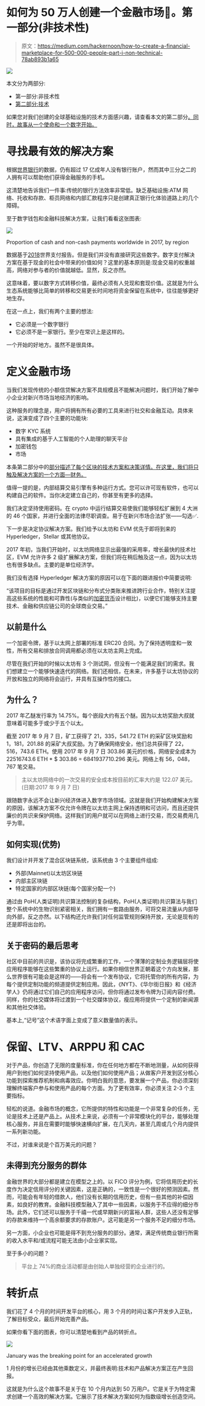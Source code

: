 # 如何为 50 万人创建一个金融市场💸。第一部分(非技术性)

> 原文：<https://medium.com/hackernoon/how-to-create-a-financial-marketplace-for-500-000-people-part-i-non-technical-78ab893b1a65>

![](img/e39e5b7e7d9c9bfbb0e38c6f4f3fc9c6.png)

本文分为两部分:

*   第一部分:非技术性
*   [第二部分:技术](/@amozgovoy/how-to-create-a-financial-marketplace-for-500-000-people-part-ii-technical-4d2456d9768d)

如果您对我们创建的全球基础设施的技术方面感兴趣，请查看本文的第二部分[。同时，故事从一个使命和一个数字开始。](/@amozgovoy/how-to-create-a-financial-marketplace-for-500-000-people-part-ii-technical-4d2456d9768d)

# 寻找最有效的解决方案

根据[世界银行](https://www.worldbank.org/en/news/press-release/2018/04/19/financial-inclusion-on-the-rise-but-gaps-remain-global-findex-database-shows)的数据，仍有超过 17 亿成年人没有银行账户，然而其中三分之二的人拥有可以帮助他们获得金融服务的手机。

这清楚地告诉我们一件事:传统的银行方法效率非常低。缺乏基础设施:ATM 网络、托收和存款、柜员网络和内部汇款程序只是创建真正银行化体验道路上的几个障碍。

至于数字钱包和金融科技解决方案，让我们看看这张图表:

![](img/0e3a5dac8ee6f2187faf6095b42601dc.png)

Proportion of cash and non-cash payments worldwide in 2017, by region

数据基于[2018](https://worldpaymentsreport.com/wp-content/uploads/sites/5/2018/10/World-Payments-Report-2018.pdf)世界支付报告。但是我们并没有直接研究这些数字。数字支付解决方案在基于现金的社会中带来的价值如何？这里的基本原则是:现金交易的权重越高，网络对参与者的价值就越低。显然，反之亦然。

这意味着，要以数字方式转移价值，最终必须有人兑现和套现价值。这就是为什么生态系统能够比简单的转移和交易更长时间地将资金保留在系统中，往往能够更好地生存。

在这一点上，我们有两个主要的想法:

*   它必须是一个数字银行
*   它必须不是一家银行。至少在常识上是这样的。

一个开始的好地方。虽然不是很具体。

# 定义金融市场

当我们发现传统的小额信贷解决方案不具规模且不能解决问题时，我们开始了解中小企业对新兴市场当地经济的影响。

这种服务的理念是，用户将拥有所有必要的工具来进行社交和金融互动。具体来说，这演变成了四个主要的功能块:

*   数字 KYC 系统
*   具有集成的基于人工智能的个人助理的聊天平台
*   加密钱包
*   市场

本条第二部分中的[部分描述了每个区块的技术方案和决策详情。在这里，我们将只触及解决方案的一个方面—财务。](/@amozgovoy/how-to-create-a-financial-marketplace-for-500-000-people-part-ii-technical-4d2456d9768d)

值得一提的是，内部结算交易引擎有多种运行方式。您可以许可现有软件，也可以构建自己的软件。当你决定建立自己的，你甚至有更多的选择。

我们决定坚持使用密码。在 crypto 中运行结算交易使我们能够轻松扩展到 4 大洲的 46 个国家，并进行全面的法律尽职调查。易于在新兴市场合法扩张——勾选✅.

下一步是决定协议解决方案。我们给予以太坊和 EVM 优先于即将到来的 Hyperledger，Stellar 或其他协议。

2017 年初，当我们开始时，以太坊网络显示出最强的采用率，增长最快的技术社区，EVM 允许许多 2 级扩展解决方案，但我们将在稍后触及这一点，因为以太坊也有很多缺点。主要的是单位经济学。

我们没有选择 Hyperledger 解决方案的原因可以在下面的跟进报价中简要说明:

“该项目的目标是通过开发区块链和分布式分类账来推进跨行业合作，特别关注提高这些系统的性能和可靠性(与类似的[加密货币](https://en.wikipedia.org/wiki/Cryptocurrency)设计相比)，以便它们能够支持主要技术、金融和供应链公司的全球商业交易。”

## 以前是什么

一个加密令牌，基于以太网上部署的标准 ERC20 合同。为了保持透明度和一致性，所有交易和排放合同调用都必须在以太坊主网上完成。

尽管在我们开始的时候以太坊有 3 个测试网，但没有一个能满足我们的需求。我们想建立一个能够快速迭代的网络。我们还相信，在未来，许多基于以太坊协议的开放和独立的网络将会运行，并具有互操作性的接口。

## 为什么？

2017 年乙醚发行率为 14.75%。每个嵌段大约有五个醚。因为以太坊奖励大叔就意味着可能多于或少于五个以太。

截至 2017 年 9 月 7 日，矿工获得了 21，335，541.72 ETH 的采矿区块奖励和 1，181，201.88 的采矿大叔奖励。为了确保网络安全，他们总共获得了 22，516，743.6 ETH。使用 2017 年 9 月 7 日 303.86 美元的价格，网络安全成本为 22516743.6 ETH * $ 303.86 = 6841937710.296 美元。网络上有 56，048，767 笔交易。

> 主以太坊网络中的一次交易的安全成本按目前的汇率大约是 122.07 美元。(日期:2017 年 9 月 7 日)

跟随数字永远不会让新兴经济体进入数字市场领域。这就是我们开始构建解决方案的原因，该解决方案不仅允许令牌在以太坊主网上保持透明和可访问，而且还提供廉价的共识来保护网络。这样我们的用户就可以在网络上进行交易，而交易费用几乎为零。

## 如何实现(优势)

我们设计并开发了混合区块链系统，该系统由 3 个主要组件组成:

*   外部(Mainnet)以太坊区块链
*   内部主区块链
*   特定国家的内部区块链(每个国家分配一个)

通过由 PoH(人类证明)共识算法控制的复杂结构，PoH(人类证明)共识算法与我们整个系统中的生物识别紧密相关，我们拥有一套路由服务，可将交易流量从内部导向外部，反之亦然。以下结构还允许我们对任何监管规则保持开放，无论是现有的还是即将出台的。

## 关于密码的最后思考

社区中目前的共识是，该协议将完成繁重的工作，一个薄薄的定制业务逻辑层将使应用程序能够在这些繁重的协议上运行。如果你相信世界正朝着这个方向发展，那么世界很有可能会是这样的——将会有一个发布协议，它将托管你的所有内容，为每个提供定制功能的频道提供定制应用。因此，《NYT》、《华尔街日报》和《经济学人》仍将通过它们自己的应用程序访问，但你将通过发布令牌为订阅内容付费。同样，你的社交媒体将过渡到一个社交媒体协议，瘦应用将提供一个定制的新闻源和其他社交体验。

基本上,“记号”这个术语字面上变成了意义数量值的表示。

# 保留、LTV、ARPPU 和 CAC

对于产品，你创造了无限的度量标准，你在任何地方都在不断地测量，从如何获得用户到他们如何坚持使用产品，以及他们如何使用产品；从做客户开发到区分核心功能到探索推荐机制和病毒效应。你明白我的意思，要发展一个产品，你必须深刻理解终端客户参与和使用产品的每个方面。为了更有效率，你必须关注 2-3 个主要指标。

轻松的说道。金融市场的概念，它所提供的特性和功能是一个非常复杂的任务，无论是技术上还是产品上。从技术上来说，必须有一个非常模块化的平台，能够处理核心服务，并且在需要时能够快速横向扩展，在几天内，甚至几周或几个月内提供一系列新功能。

不过，对谁来说是个百万美元的问题？

## 未得到充分服务的群体

金融世界的大部分都是建立在模型之上的。以 FICO 评分为例，它将信用历史的长度作为决定信用评分的关键因素，这是正确的，一致性是一个很好的预测因素。然而，可能会有年轻的借款人，他们没有长期的信用历史，但有一些其他的补偿因素，如良好的教育。金融科技模型融入了其中一些因素，以服务于不应得的细分市场。此外，它们还可以服务于千禧一代或早期新兴的富裕人群，这些人还没有足够的存款来维持一个高余额要求的存款账户。这可能是另一个服务不足的细分市场。

另一方面，小企业也可能是得不到充分服务的部分。通常，满足传统商业银行所需的收入水平和/或流程可能无法由小企业家实现。

至于多小的问题？

> 平台上 74%的商业活动都是由创始人单独经营的企业进行的。

# 转折点

我们花了 4 个月的时间开发平台的核心，用 3 个月的时间让客户开发步入正轨，了解目标受众，最后开始完善产品。

如果你看下面的图表，你可以清楚地看到产品的转折点。

![](img/9dfb1f94571e7abe3be41159bc4909cd.png)

January was the breaking point for an accelerated growth

1 月份的增长已经由其他乘数定义，并最终表明:技术和产品解决方案正在产生回报。

这就是为什么这个故事不是关于在 10 个月内达到 50 万用户。它是关于为特定需求创建一个高效的解决方案。它展示了技术解决方案如何为指数级增长创造空间。